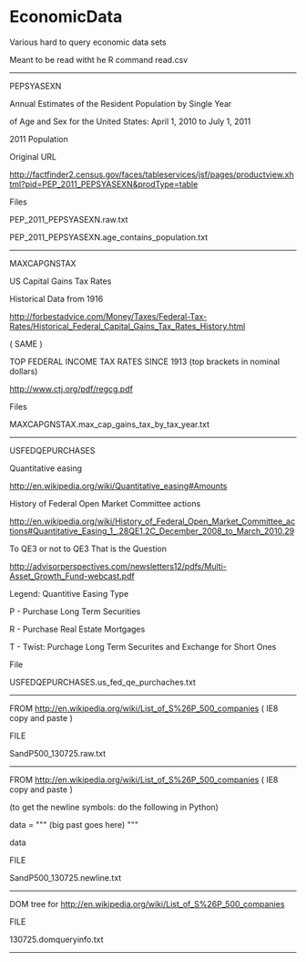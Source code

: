 EconomicData
============

Various hard to query economic data sets

Meant to be read witht he R command read.csv

---


PEPSYASEXN

Annual Estimates of the Resident Population by Single Year 

of Age and Sex for the United States: April 1, 2010 to July 1, 2011

2011 Population 

Original URL

http://factfinder2.census.gov/faces/tableservices/jsf/pages/productview.xhtml?pid=PEP_2011_PEPSYASEXN&prodType=table

Files

PEP_2011_PEPSYASEXN.raw.txt

PEP_2011_PEPSYASEXN.age_contains_population.txt


---

MAXCAPGNSTAX

US Capital Gains Tax Rates 

Historical Data from 1916 

http://forbestadvice.com/Money/Taxes/Federal-Tax-Rates/Historical_Federal_Capital_Gains_Tax_Rates_History.html

( SAME )

TOP FEDERAL INCOME TAX RATES SINCE 1913 (top brackets in nominal dollars)

http://www.ctj.org/pdf/regcg.pdf

Files

MAXCAPGNSTAX.max_cap_gains_tax_by_tax_year.txt

---

USFEDQEPURCHASES

Quantitative easing

http://en.wikipedia.org/wiki/Quantitative_easing#Amounts


History of Federal Open Market Committee actions

http://en.wikipedia.org/wiki/History_of_Federal_Open_Market_Committee_actions#Quantitative_Easing_1_.28QE1.2C_December_2008_to_March_2010.29


To QE3 or not to QE3 That is the Question

http://advisorperspectives.com/newsletters12/pdfs/Multi-Asset_Growth_Fund-webcast.pdf


Legend: Quantitive Easing Type

P - Purchase Long Term Securities

R - Purchase Real Estate Mortgages

T - Twist: Purchage Long Term Securites and Exchange for Short Ones


File

USFEDQEPURCHASES.us_fed_qe_purchaches.txt


---

FROM
http://en.wikipedia.org/wiki/List_of_S%26P_500_companies
( IE8 copy and paste )

FILE

SandP500_130725.raw.txt


---

FROM
http://en.wikipedia.org/wiki/List_of_S%26P_500_companies
( IE8 copy and paste )

(to get the newline symbols: do the following in Python)

data = """
(big past goes here)
"""

data

FILE

SandP500_130725.newline.txt

---

DOM tree for http://en.wikipedia.org/wiki/List_of_S%26P_500_companies

FILE

130725.domqueryinfo.txt

---
